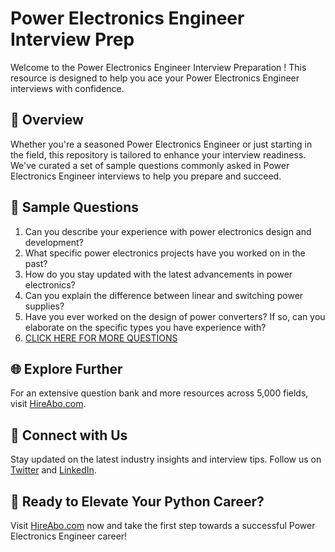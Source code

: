 # Power Electronics Engineer Interview Prep

Welcome to the Power Electronics Engineer Interview Preparation ! This resource is designed to help you ace your Power Electronics Engineer interviews with confidence.

## 🚀 Overview

Whether you're a seasoned Power Electronics Engineer or just starting in the field, this repository is tailored to enhance your interview readiness. We've curated a set of sample questions commonly asked in Power Electronics Engineer interviews to help you prepare and succeed.

## 📝 Sample Questions

1. Can you describe your experience with power electronics design and development?
2. What specific power electronics projects have you worked on in the past?
3. How do you stay updated with the latest advancements in power electronics?
4. Can you explain the difference between linear and switching power supplies?
5. Have you ever worked on the design of power converters? If so, can you elaborate on the specific types you have experience with?
6. [CLICK HERE FOR MORE QUESTIONS](https://hireabo.com/job/3_2_11/Power%20Electronics%20Engineer)

## 🌐 Explore Further

For an extensive question bank and more resources across 5,000 fields, visit [HireAbo.com](https://www.hireabo.com).

## 📱 Connect with Us

Stay updated on the latest industry insights and interview tips. Follow us on [Twitter](https://twitter.com/hireabo) and [LinkedIn](https://www.linkedin.com/in/hire-abo-3609972a8/).

## 🚀 Ready to Elevate Your Python Career?

Visit [HireAbo.com](https://www.hireabo.com) now and take the first step towards a successful Power Electronics Engineer career!